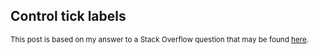 ## Control tick labels

<sup>This post is based on my answer to a Stack Overflow question that may be found [here](https://stackoverflow.com/a/75692664/19123103).</sup>